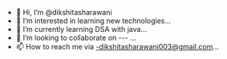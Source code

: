 - 👋 Hi, I’m @dikshitasharawani
- 👀 I’m interested in learning new technologies...
- 🌱 I’m currently learning DSA with java...
- 💞️ I’m looking to collaborate on --- ...
- 📫 How to reach me via -dikshitasharawani003@gmail.com...

<!---
dikshitasharawani/dikshitasharawani is a ✨ special ✨ repository because its `README.md` (this file) appears on your GitHub profile.
You can click the Preview link to take a look at your changes.
--->
